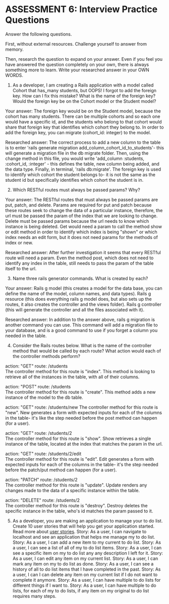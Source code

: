 # ASSESSMENT 6: Interview Practice Questions
Answer the following questions.

First, without external resources. Challenge yourself to answer from memory.

Then, research the question to expand on your answer. Even if you feel you have answered the question completely on your own, there is always something more to learn. Write your researched answer in your OWN WORDS.

1. As a developer, I am creating a Rails application with a model called Cohort that has_many students, but OOPS! I forgot to add the foreign key. How can I fix this mistake? What is the name of the foreign key? Would the foreign key be on the Cohort model or the Student model?

  Your answer: The foreign key would be on the Student model, because the cohort has many students. There can be multiple cohorts and so each one would have a specific id, and the students who belong to that cohort would share that foreign key that identifies which cohort they belong to. In order to add the foreign key, you can migrate (cohort_id: integer) to the model.

  Researched answer: The correct process to add a new column to the table is to enter 'rails generate migration add_column_cohort_id_to_students'- this will generate a migration file in the db migrate folder. Then, using the change method in this file, you would write 'add_column :students, :cohort_id, :integer' - this defines the table, new column being added, and the data type. Finally, in terminal, 'rails db:migrate'. The foreign key is used to identify which cohort the student belongs to- it is not the same as the student id but specifically identifies which cohort the student is in.


2. Which RESTful routes must always be passed params? Why?

  Your answer: The RESTful routes that must always be passed params are put, patch, and delete. Params are required for put and patch because these routes seek to change the data of a particular instance, therefore, the url must be passed the param of the index that we are looking to change. Delete must be passed params because the url needs to know which instance is being deleted. Get would need a param to call the method show or edit method in order to identify which index is being "shown" or which index needs an edit form, but it does not need params for the methods of index or new.

  Researched answer: After further investigation it seems that every RESTful route will need a param. Even the method post, which does not need to identify any index in the table, still needs to pass the param of the table itself to the url.



3. Name three rails generator commands. What is created by each?

  Your answer: Rails g model (this creates a model for the data base, you can define the name of the model, column names, and data types). Rails g resource (this does everything rails g model does, but also sets up the routes, it also creates the controller and the views folder). Rails g controller (this will generate the controller and all the files associated with it).

  Researched answer: In addition to the answer above, rails g migration is another command you can use. This command will add a migration file to your database, and is a good command to use if you forget a column you needed in the table.



4. Consider the Rails routes below. What is the name of the controller method that would be called by each route? What action would each of the controller methods perform?

action: "GET"    route: /students          
The controller method for this route is "index". This method is looking to retrieve all of the instances in the table, with all of their columns.

action: "POST"   route: /students       
The controller method for this route is "create". This method adds a new instance of the model to the db table.

action: "GET"    route: /students/new
The controller method for this route is "new". New generates a form with expected inputs for each of the columns in the table- it's like the step needed before the post method can happen (for a user).

action: "GET"    route: /students/2  
The controller method for this route is "show". Show retrieves a single instance of the table, located at the index that matches the param in the url.

action: "GET"    route: /students/2/edit    
The controller method for this route is "edit". Edit generates a form with expected inputs for each of the columns in the table- it's the step needed before the patch/put method can happen (for a user).

action: "PATCH"  route: /students/2      
The controller method for this route is "update". Update renders any changes made to the data of a specific instance within the table.

action: "DELETE" route: /students/2      
The controller method for this route is "destroy". Destroy deletes the specific instance in the table, who's id matches the param passed to it.



5. As a developer, you are making an application to manage your to do list. Create 10 user stories that will help you get your application started. Read more about [user stories](https://www.atlassian.com/agile/project-management/user-stories).
Story: As a user, I can navigate to localhost and see an application that helps me manage my to do list.
Story: As a user, I can add a new item to my current to do list.
Story: As a user, I can see a list of all of my to do list items.
Story: As a user, I can see a specific item on my to do list any any description I left for it.
Story: As a user, I can edit any item on my current list.
Story: As a user, I can mark any item on my to do list as done.
Story: As a user, I can see a history of all to do list items that I have completed in the past.
Story: As a user, I can I can delete any item on my current list if I do not want to complete it anymore.
Story: As a user, I can have multiple to do lists for different things if I want to.
Story: As a user, I can have multiple to do lists, for each of my to do lists, if any item on my original to do list requires many steps.
